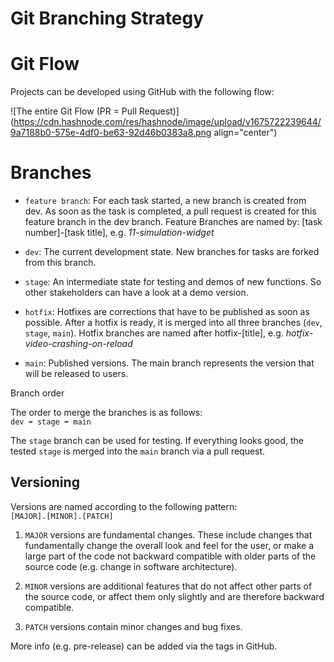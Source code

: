# Git Branching Strategy

# Git Flow

Projects can be developed using GitHub with the following flow:

![The entire Git Flow (PR = Pull Request)](https://cdn.hashnode.com/res/hashnode/image/upload/v1675722239644/9a7188b0-575e-4df0-be63-92d46b0383a8.png align="center")

# Branches

* `feature branch`: For each task started, a new branch is created from dev. As soon as the task is completed, a pull request is created for this feature branch in the dev branch. Feature Branches are named by: \[task number\]-\[task title\], e.g. *11-simulation-widget*
    
* `dev`: The current development state. New branches for tasks are forked from this branch.
    
* `stage`: An intermediate state for testing and demos of new functions. So other stakeholders can have a look at a demo version.
    
* `hotfix`: Hotfixes are corrections that have to be published as soon as possible. After a hotfix is ready, it is merged into all three branches (`dev`, `stage`, `main`). Hotfix branches are named after hotfix-\[title\], e.g. *hotfix-video-crashing-on-reload*
    
* `main`: Published versions. The main branch represents the version that will be released to users.
    

Branch order

The order to merge the branches is as follows:  
`dev ➡️ stage ➡️ main`

The `stage` branch can be used for testing. If everything looks good, the tested `stage` is merged into the `main` branch via a pull request.

## Versioning

Versions are named according to the following pattern:  
`[MAJOR].[MINOR].[PATCH]`

1. `MAJOR` versions are fundamental changes. These include changes that fundamentally change the overall look and feel for the user, or make a large part of the code not backward compatible with older parts of the source code (e.g. change in software architecture).
    
2. `MINOR` versions are additional features that do not affect other parts of the source code, or affect them only slightly and are therefore backward compatible.
    
3. `PATCH` versions contain minor changes and bug fixes.
    

More info (e.g. pre-release) can be added via the tags in GitHub.